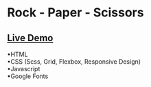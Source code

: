 # Rock - Paper - Scissors  
  
## [Live Demo](https://nachokai.github.io/rock-paper-scissors/)  
•HTML  
•CSS (Scss, Grid, Flexbox, Responsive Design)  
•Javascript  
•Google Fonts  
